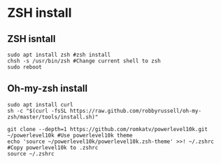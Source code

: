 # ZSH install

## ZSH isntall

```shell
sudo apt install zsh #zsh install
chsh -s /usr/bin/zsh #Change current shell to zsh
sudo reboot
```

## Oh-my-zsh install

```shell
sudo apt install curl
sh -c "$(curl -fsSL https://raw.github.com/robbyrussell/oh-my-zsh/master/tools/install.sh)"

git clone --depth=1 https://github.com/romkatv/powerlevel10k.git ~/powerlevel10k #Use powerlevel10k theme
echo 'source ~/powerlevel10k/powerlevel10k.zsh-theme' >>! ~/.zshrc #Copy powerlevel10k to .zshrc
source ~/.zshrc
```